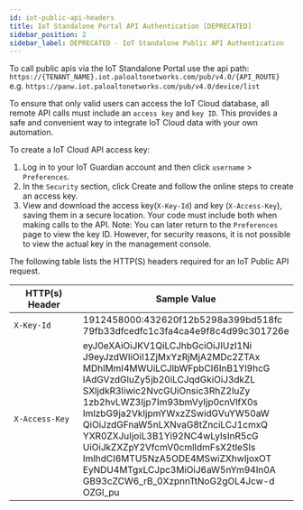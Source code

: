 ```yaml
---
id: iot-public-api-headers
title: IoT Standalone Portal API Authentication [DEPRECATED]
sidebar_position: 2
sidebar_label: DEPRECATED - IoT Standalone Public API Authentication
---
```


To call public apis via the IoT Standalone Portal use the api path: `https://{TENANT_NAME}.iot.paloaltonetworks.com/pub/v4.0/{API_ROUTE}`
e.g. `https://panw.iot.paloaltonetworks.com/pub/v4.0/device/list`

To ensure that only valid users can access the IoT Cloud database, all remote API calls must include an `access key` and `key ID`. This provides a safe and convenient way to integrate IoT Cloud data with your own automation.

To create a IoT Cloud API access key:

1. Log in to your IoT Guardian account and then click `username` > `Preferences`.
2. In the `Security` section, click Create and follow the online steps to create an access key.
3. View and download the access key(`X-Key-Id`) and key (`X-Access-Key`), saving them in a secure location. Your code must include both when making calls to the API.
   Note: You can later return to the `Preferences` page to view the key ID. However, for security reasons, it is not possible to view the actual key in the management console.

The following table lists the HTTP(S) headers required for an IoT Public API request.

| HTTP(s) Header | Sample Value                                                                                                                                                                                                                                                                                                                                                                                                                                                                                                                       |
| -------------- | ---------------------------------------------------------------------------------------------------------------------------------------------------------------------------------------------------------------------------------------------------------------------------------------------------------------------------------------------------------------------------------------------------------------------------------------------------------------------------------------------------------------------------------- |
| `X-Key-Id`     | 1912458000:432620f12b5298a399bd518fc<br/>79fb33dfcedfc1c3fa4ca4e9f8c4d99c301726e                                                                                                                                                                                                                                                                                                                                                                                                                                                   |
| `X-Access-Key` | eyJ0eXAiOiJKV1QiLCJhbGciOiJIUzI1Ni<br/>J9eyJzdWIiOiI1ZjMxYzRjMjA2MDc2ZTAx<br/>MDhlMmI4MWUiLCJlbWFpbCI6InB1Yl9hcG<br/>lAdGVzdGluZy5jb20iLCJqdGkiOiJ3dkZL<br/>SXljdkR3Iiwic2NvcGUiOnsic3RhZ2luZy<br/>1zb2hvLWZ3Ijp7Im93bmVyIjp0cnVlfX0s<br/>ImlzbG9ja2VkIjpmYWxzZSwidGVuYW50aW<br/>QiOiJzdGFnaW5nLXNvaG8tZnciLCJ1cmxQ<br/>YXR0ZXJuIjoiL3B1Yi92NC4wLyIsInR5cG<br/>UiOiJkZXZpY2VfcmV0cmlldmFsX2tleSIs<br/>ImlhdCI6MTU5NzA5ODE4MSwiZXhwIjoxOT<br/>EyNDU4MTgxLCJpc3MiOiJ6aW5nYm94In0A<br/>GB93cZCW6_rB_0XzpnnTtNoG2gOL4Jcw-d<br/>OZGl_pu |
